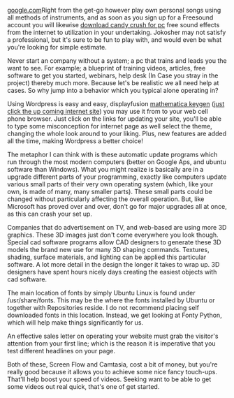 [google.com](http://www.google.com/url?q=http://webcache.googleusercontent.com/search%3Fq%3Dcache:D-lzfRnXNpQJ:https://secure.oklahoman.com/contact%252Bmicrosoft%2Boffice%2B2013%2Bkeygen%26num%3D100%26as_qdr%3Dall%26complete%3D0%26hl%3Des-419%26ct%3Dclnk&sa=U&ved=0ahUKEwivtdOwxZ_eAhVPwMQHHW9hDsgQIAjhAjBB&usg=AOvVaw3wCxr8WI71PB3jlx_0Al68)Right
from the get-go however play own personal songs using all methods of
instruments, and as soon as you sign up for a Freesound account you will
likewise [download candy crush for
pc](http://bodamerlab.org/wiki/index.php?title=Select_Right_Pdf_To_Word_Software)
free sound effects from the internet to utilization in your undertaking.
Jokosher may not satisfy a professional, but it's sure to be fun to play
with, and would even be what you're looking for simple estimate.

Never start an company without a system; a pc that trains and leads you
the want to see. For example; a blueprint of training videos, articles,
free software to get you started, webinars, help desk (In Case you stray
in the project) thereby much more. Because let's be realistic we all
need help at cases. So why jump into a behavior which you typical alone
operating in?

Using Wordpress is easy and easy, displayfusion [mathematica
keygen](https://appdev.grinnell.edu/wiki/view/My_Computer_Is_Not_Operating_Properly_-How_Does_One_Fix_It)
([just click the up coming internet
site](https://todoasap.com/index.php?title=10_Simple_Tricks_To_Hurry_Up_Your_Computer))
you may use it from to your web cell phone browser. Just click on the
links for updating your site, you'll be able to type some misconception
for internet page as well select the theme, changing the whole look
around to your liking. Plus, new features are added all the time, making
Wordpress a better choice\!

The metaphor I can think with is these automatic update programs which
run through the most modern computers (better on Google Aps, and ubuntu
software than Windows). What you might realize is basically are in a
upgrade different parts of your programming, exactly like computers
update various small parts of their very own operating system (which,
like your own, is made of many, many smaller parts). These small parts
could be changed without particularly affecting the overall operation.
But, like Microsoft has proved over and over, don't go for major
upgrades all at once, as this can crash your set up.

Companies that do advertisement on TV, and web-based are using more 3D
graphics. These 3D images just don't come everywhere you look though.
Special cad software programs allow CAD designers to generate these 3D
models the brand new use for many 3D shaping commands. Textures,
shading, surface materials, and lighting can be applied this particular
software. A lot more detail in the design the longer it takes to wrap
up. 3D designers have spent hours nicely days creating the easiest
objects with cad software.

The main location of fonts by simply Ubuntu Linux is found under
/usr/share/fonts. This may be the where the fonts installed by Ubuntu or
together with Repositories reside. I do not recommend placing self
downloaded fonts in this location. Instead, we get looking at Fonty
Python, which will help make things significantly for us.

An effective sales letter on operating your website must grab the
visitor's attention from your first line; which is the reason it is
imperative that you test different headlines on your page.

Both of these, Screen Flow and Camtasia, cost a bit of money, but you're
really good because it allows you to achieve some nice fancy touch-ups.
That'll help boost your speed of videos. Seeking want to be able to get
some videos out real quick, that's one of get started.